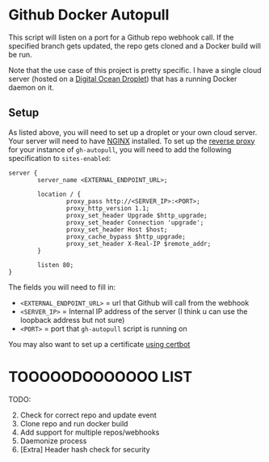 # Github Docker Autopull

This script will listen on a port for a Github repo webhook call. If the specified branch gets updated, the repo gets cloned and a Docker build will be run.

Note that the use case of this project is pretty specific. I have a single cloud server (hosted on a [Digital Ocean Droplet](https://www.digitalocean.com/products/droplets)) that has a running Docker daemon on it.

## Setup

As listed above, you will need to set up a droplet or your own cloud server. Your server will need to have [NGINX](https://www.nginx.com/) installed. To set up the [reverse proxy](https://docs.nginx.com/nginx/admin-guide/web-server/reverse-proxy/) for your instance of `gh-autopull`, you will need to add the following specification to `sites-enabled`:

```nginx
server {
        server_name <EXTERNAL_ENDPOINT_URL>;

        location / {
                proxy_pass http://<SERVER_IP>:<PORT>;
                proxy_http_version 1.1;
                proxy_set_header Upgrade $http_upgrade;
                proxy_set_header Connection 'upgrade';
                proxy_set_header Host $host;
                proxy_cache_bypass $http_upgrade;
                proxy_set_header X-Real-IP $remote_addr;
        }

        listen 80;
}
```

The fields you will need to fill in:

- `<EXTERNAL_ENDPOINT_URL>` = url that Github will call from the webhook
- `<SERVER_IP>` = Internal IP address of the server (I think u can use the loopback address but not sure)
- `<PORT>` = port that `gh-autopull` script is running on

You may also want to set up a certificate [using certbot]()

# TOOOOODOOOOOOO LIST

TODO:

2. Check for correct repo and update event
3. Clone repo and run docker build
4. Add support for multiple repos/webhooks
5. Daemonize process
6. [Extra] Header hash check for security
